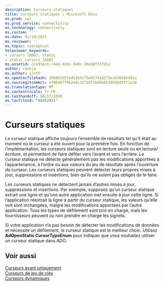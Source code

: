 ```yaml
---
description: Curseurs statiques
title: Curseurs statiques | Microsoft Docs
ms.prod: sql
ms.prod_service: connectivity
ms.technology: connectivity
ms.custom: ''
ms.date: 01/19/2017
ms.reviewer: ''
ms.topic: conceptual
helpviewer_keywords:
- cursors [ADO], static
- static cursors [ADO]
ms.assetid: cce93ace-c4ed-4c6c-940c-28a50ff2fd12
author: rothja
ms.author: jroth
ms.openlocfilehash: 396083b57ad12b3cf5e917416272ec636696e91a
ms.sourcegitcommit: e700497f962e4c2274df16d9e651059b42ff1a10
ms.translationtype: MT
ms.contentlocale: fr-FR
ms.lasthandoff: 08/17/2020
ms.locfileid: "88452821"
---
```

# <a name="static-cursors"></a>Curseurs statiques
Le curseur statique affiche toujours l’ensemble de résultats tel qu’il était au moment où le curseur a été ouvert pour la première fois. En fonction de l’implémentation, les curseurs statiques sont en lecture seule ou en lecture/écriture, et permettent de faire défiler vers l’avant et vers l’arrière. Le curseur statique ne détecte généralement pas les modifications apportées à l’appartenance, à l’ordre ou aux valeurs du jeu de résultats après l’ouverture du curseur. Les curseurs statiques peuvent détecter leurs propres mises à jour, suppressions et insertions, bien qu’ils ne soient pas obligés de le faire.  
  
 Les curseurs statiques ne détectent jamais d’autres mises à jour, suppressions et insertions. Par exemple, supposez qu’un curseur statique extrait une ligne et qu’une autre application met ensuite à jour cette ligne. Si l’application réextrait la ligne à partir du curseur statique, les valeurs qu’elle voit sont inchangées, malgré les modifications apportées par l’autre application. Tous les types de défilement sont pris en charge, mais les fournisseurs peuvent ou non prendre en charge les signets.  
  
 Si votre application n’a pas besoin de détecter les modifications de données et nécessite un défilement, le curseur statique est le meilleur choix. Utilisez **AdOpenStatic CursorTypeEnum** pour indiquer que vous souhaitez utiliser un curseur statique dans ADO.  
  
## <a name="see-also"></a>Voir aussi  
 [Curseurs avant uniquement](../../../ado/guide/data/forward-only-cursors.md)   
 [Curseurs de jeu de clés](../../../ado/guide/data/keyset-cursors.md)   
 [Curseurs dynamiques](../../../ado/guide/data/dynamic-cursors.md)
